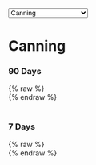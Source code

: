 <select id="candidate-select">
  <option value="canning">Canning</option>
  <option value="curtin">Curtin</option>
  <option value="flinders">Flinders</option>
  <option value="forrest">Forrest</option>
  <option value="third-parties">Third Party Campaigns</option>
  <option value="wa-liberal">WA Liberal Candidates</option>
</select>

<div id="canning-section">
  <h1>Canning</h1>
  <h3>90 Days</h3>
  {% raw %}
  <div id="fb-root"></div>
  <script async defer src="https://connect.facebook.net/en_US/sdk.js#xfbml=1&version=v7.0"></script>
  <div class="fb-ad-library-spend-tracker" data-country="AU" data-page-ids="948595148496917,498624823340124" data-time-preset="last_90_days" data-width="500"></div>
  {% endraw %}
  <br>
  <br>
  <h3>7 Days</h3>
  {% raw %}
  <div id="fb-root"></div>
  <script async defer src="https://connect.facebook.net/en_US/sdk.js#xfbml=1&version=v7.0"></script>
  <div class="fb-ad-library-spend-tracker" data-country="AU" data-page-ids="948595148496917,498624823340124" data-time-preset="last_7_days" data-width="500"></div>
  {% endraw %}
  <br>
</div>

<div id="curtin-section" style="display: none;">
  <h1>Curtin</h1>
  <h3>90 Days</h3>
  {% raw %}
  <div id="fb-root"></div>
  <script async defer src="https://connect.facebook.net/en_US/sdk.js#xfbml=1&version=v7.0"></script>
  <div class="fb-ad-library-spend-tracker" data-country="AU" data-page-ids="289373994253840,110679918187811" data-time-preset="last_90_days" data-width="500"></div>
  {% endraw %}
  <br>
  <br>
  <h3>7 Days</h3>
  {% raw %}
  <div id="fb-root"></div>
  <script async defer src="https://connect.facebook.net/en_US/sdk.js#xfbml=1&version=v7.0"></script>
  <div class="fb-ad-library-spend-tracker" data-country="AU" data-page-ids="289373994253840,110679918187811" data-time-preset="last_7_days" data-width="500"></div>
  {% endraw %}
  <br>
</div>

<div id="flinders-section" style="display: none;">
  <h1>Flinders</h1>
  <h3>90 Days</h3>
  {% raw %}
  <div id="fb-root"></div>
<script async defer src="https://connect.facebook.net/en_US/sdk.js#xfbml=1&version=v7.0"></script>
<div class="fb-ad-library-spend-tracker" data-country="AU" data-page-ids="503830579480432,103943488824397" data-time-preset="last_90_days" data-width="500"></div>
  {% endraw %}
  <br>
  <br>
  <h3>7 Days</h3>
  {% raw %}
  <div id="fb-root"></div>
<script async defer src="https://connect.facebook.net/en_US/sdk.js#xfbml=1&version=v7.0"></script>
<div class="fb-ad-library-spend-tracker" data-country="AU" data-page-ids="503830579480432,103943488824397" data-time-preset="last_7_days" data-width="500"></div>
  {% endraw %}
  <br>
</div>

<div id="forrest-section" style="display: none;">
  <h1>Forrest</h1>
  <h3>90 Days</h3>
  {% raw %}
  <div id="fb-root"></div>
<script async defer src="https://connect.facebook.net/en_US/sdk.js#xfbml=1&version=v7.0"></script>
<div class="fb-ad-library-spend-tracker" data-country="AU" data-page-ids="262340686960375,404749689384495" data-time-preset="last_90_days" data-width="500"></div>
  {% endraw %}
  <br>
  <br>
  <h3>7 Days</h3>
  {% raw %}
  <div id="fb-root"></div>
<script async defer src="https://connect.facebook.net/en_US/sdk.js#xfbml=1&version=v7.0"></script>
<div class="fb-ad-library-spend-tracker" data-country="AU" data-page-ids="262340686960375,404749689384495" data-time-preset="last_7_days" data-width="500"></div>
  {% endraw %}
  <br>
</div>

<div id="third-parties-section" style="display: none;">
  <h1>Third Party Campaigns</h1>
  <h3>90 Days</h3>
  {% raw %}
  <div id="fb-root"></div>
<script async defer src="https://connect.facebook.net/en_US/sdk.js#xfbml=1&version=v7.0"></script>
<div class="fb-ad-library-spend-tracker" data-country="AU" data-page-ids="105228161893855,308746806571901,502399306292375,113998151684022,364778170063379,316480331783930,617062438149399,110680668178304,272776272576972,319994201189969" data-time-preset="last_90_days" data-width="500"></div>
  {% endraw %}
  <br>
  <br>
  <h3>7 Days</h3>
  {% raw %}
 <div id="fb-root"></div>
<script async defer src="https://connect.facebook.net/en_US/sdk.js#xfbml=1&version=v7.0"></script>
<div class="fb-ad-library-spend-tracker" data-country="AU" data-page-ids="105228161893855,308746806571901,502399306292375,113998151684022,364778170063379,316480331783930,617062438149399,110680668178304,272776272576972,319994201189969" data-time-preset="last_7_days" data-width="500"></div>
  {% endraw %}
  <br>
</div>

<div id="wa-liberal-section" style="display: none;">
  <h1>WA Liberal Candidates</h1>
  <h3>90 Days</h3>
  {% raw %}
  <div id="fb-root"></div>
  <script async defer src="https://connect.facebook.net/en_US/sdk.js#xfbml=1&version=v7.0"></script>
  <div class="fb-ad-library-spend-tracker" data-country="AU" data-page-ids="289373994253840,262340686960375,948595148496917,357223777483754,442693582252181,346201718577605,776811619361742,428271723699770,146533948886081,125627804305487" data-time-preset="last_90_days" data-width="500"></div>
  {% endraw %}
  <br>
  <br>
  <h3>7 Days</h3>
  {% raw %}
  <div id="fb-root"></div>
  <script async defer src="https://connect.facebook.net/en_US/sdk.js#xfbml=1&version=v7.0"></script>
  <div class="fb-ad-library-spend-tracker" data-country="AU" data-page-ids="289373994253840,262340686960375,948595148496917,357223777483754,442693582252181,346201718577605,776811619361742,428271723699770,146533948886081,125627804305487" data-time-preset="last_7_days" data-width="500"></div>
  {% endraw %}
  <br>
</div>

<script>
  document.getElementById("candidate-select").addEventListener("change", function() {
    var selection = this.value;
    // Hide all sections first
    document.getElementById("canning-section").style.display = "none";
    document.getElementById("curtin-section").style.display = "none";
    document.getElementById("flinders-section").style.display = "none";
    document.getElementById("forrest-section").style.display = "none";
    document.getElementById("third-parties-section").style.display = "none";
    document.getElementById("wa-liberal-section").style.display = "none";
    
    // Show the selected section
    if (selection === "curtin") {
      document.getElementById("curtin-section").style.display = "block";
    } else if (selection === "wa-liberal") {
      document.getElementById("wa-liberal-section").style.display = "block";
    } else if (selection === "canning") {
      document.getElementById("canning-section").style.display = "block";
    } else if (selection === "forrest") {
      document.getElementById("forrest-section").style.display = "block";
    } else if (selection === "third-parties") {
      document.getElementById("third-parties-section").style.display = "block";
    } else if (selection === "flinders") {
      document.getElementById("flinders-section").style.display = "block";
    }
  });
</script>
